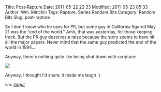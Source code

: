 Title: Post-Rapture
Date: 2011-05-22 23:33
Modified: 2011-05-23 05:33
Author: Wm. Minchin
Tags: Rapture, Series:Random Bits
Category: Random Bits
Slug: post-rapture

So I don't know who he uses for PR, but some guy in California figured
May 21 was the "end of the world." Amh, that was yesterday, for those
keeping track. But the PR guy deserves a raise because the story seems
to have hit all the major papers. Never mind that the same guy predicted
the end of the world in 1994....

Anyway, there's nothing quite like being shut down with scripture:

![]({filename}images/2011/obytk.jpg)

Anyway, I thought I'd share; it made me laugh :)

*via: [Imgur](https://i.imgur.com/obytk.jpg)*
